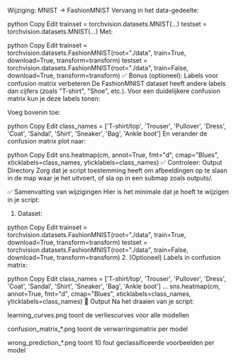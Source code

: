 Wijziging: MNIST → FashionMNIST
Vervang in het data-gedeelte:

python
Copy
Edit
trainset = torchvision.datasets.MNIST(...)
testset = torchvision.datasets.MNIST(...)
Met:

python
Copy
Edit
trainset = torchvision.datasets.FashionMNIST(root="./data", train=True, download=True, transform=transform)
testset = torchvision.datasets.FashionMNIST(root="./data", train=False, download=True, transform=transform)
✅ Bonus (optioneel): Labels voor confusion matrix verbeteren
De FashionMNIST dataset heeft andere labels dan cijfers (zoals "T-shirt", "Shoe", etc.). Voor een duidelijkere confusion matrix kun je deze labels tonen:

Voeg bovenin toe:

python
Copy
Edit
class_names = ['T-shirt/top', 'Trouser', 'Pullover', 'Dress', 'Coat',
               'Sandal', 'Shirt', 'Sneaker', 'Bag', 'Ankle boot']
En verander de confusion matrix plot naar:

python
Copy
Edit
sns.heatmap(cm, annot=True, fmt="d", cmap="Blues", xticklabels=class_names, yticklabels=class_names)
✅ Controleer: Output Directory
Zorg dat je script toestemming heeft om afbeeldingen op te slaan in de map waar je het uitvoert, of sla op in een submap zoals outputs/.

✅ Samenvatting van wijzigingen
Hier is het minimale dat je hoeft te wijzigen in je script:

1. Dataset:

python
Copy
Edit
trainset = torchvision.datasets.FashionMNIST(root="./data", train=True, download=True, transform=transform)
testset = torchvision.datasets.FashionMNIST(root="./data", train=False, download=True, transform=transform)
2. (Optioneel) Labels in confusion matrix:

python
Copy
Edit
class_names = ['T-shirt/top', 'Trouser', 'Pullover', 'Dress', 'Coat',
               'Sandal', 'Shirt', 'Sneaker', 'Bag', 'Ankle boot']
...
sns.heatmap(cm, annot=True, fmt="d", cmap="Blues", xticklabels=class_names, yticklabels=class_names)
🎯 Output
Na het draaien van je script:

learning_curves.png toont de verliescurves voor alle modellen

confusion_matrix_*.png toont de verwarringsmatrix per model

wrong_prediction_*.png toont 10 fout geclassificeerde voorbeelden per model

